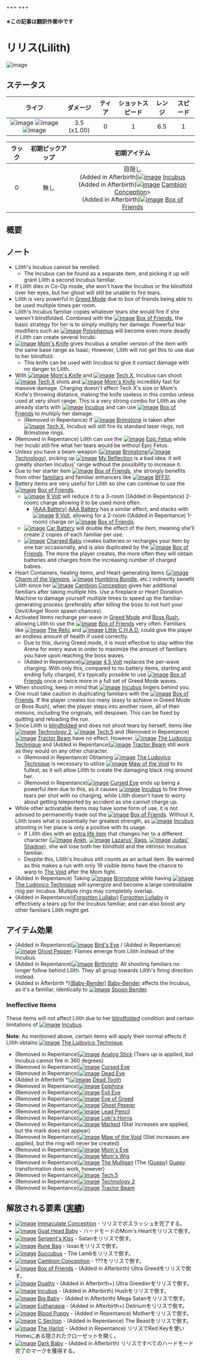 +++
+++

#### ※この記事は翻訳作業中です

 # リリス(Lilith)
 ![image](/image/characters/Lilith.png) 

ステータス
-------


|ライフ|ダメージ|ティア|ショットスピード|レンジ|スピード|
|:----:|:--:|:--:|:--:|:--:|:--:|
|![image](/image/characters/r-heart.png) ![image](/image/characters/b-heart.png) ![image](/image/characters/b-heart.png)|3.5 (x1.00)|0|1|6.5|1|

|ラック|初期ピックアップ|初期アイテム|
|:--:|:--:|:--:|
|0|無し|目隠し<br />(Added in Afterbirth)[![image](/image/Incubus.png)](/wiki/Incubus "Incubus") [Incubus](/wiki/Incubus "Incubus") <br />(Added in Afterbirth)[![image](/image/Cambion_Conception.png)](/wiki/Cambion_Conception "Cambion Conception") [Cambion Conception](/wiki/Cambion_Conception "Cambion Conception")><br />(Added in Afterbirth)[![image](/image/Box_of_Friends.png)](/wiki/Box_of_Friends "Box of Friends") [Box of Friends](/wiki/Box_of_Friends "Box of Friends")|


概要
-------


ノート
-------

* Lilith's Incubus cannot be rerolled.
	+ The Incubus can be found as a separate item, and picking it up will grant Lilith a second Incubus familiar.
* If Lilith dies in Co-Op mode, she won't have the Incubus or the blindfold over her eyes, but her ghost will still be unable to fire tears.
* Lilith is very powerful in [Greed Mode](/wiki/Greed_Mode "Greed Mode") due to box of friends being able to be used multiple times per room.
* Lilith's Incubus familiar copies whatever tears she would fire if she weren't blindfolded. Combined with the [![image](/image/Box_of_Friends.png)](/wiki/Box_of_Friends "Box of Friends") [Box of Friends](/wiki/Box_of_Friends "Box of Friends"), the basic strategy for her is to simply multiply her damage. Powerful tear modifiers such as [![image](/image/Polyphemus.png)](/wiki/Polyphemus "Polyphemus") [Polyphemus](/wiki/Polyphemus "Polyphemus") will become even more deadly if Lilith can create several Incubi.
* [![image](/image/Mom%27s_Knife.png)](/wiki/Mom%27s_Knife "Mom's Knife") [Mom's Knife](/wiki/Mom%27s_Knife "Mom's Knife") gives Incubus a smaller version of the item with the same base range as Isaac; However, Lilith will not get this to use due to her blindfold.
	+ This knife can be used with Incubus to give it contact damage with no danger to Lilith.
* With [![image](/image/Mom%27s_Knife.png)](/wiki/Mom%27s_Knife "Mom's Knife") [Mom's Knife](/wiki/Mom%27s_Knife "Mom's Knife") and [![image](/image/Tech_X.png)](/wiki/Tech_X "Tech X") [Tech X](/wiki/Tech_X "Tech X"), Incubus can shoot [![image](/image/Tech_X.png)](/wiki/Tech_X "Tech X") [Tech X](/wiki/Tech_X "Tech X") shots and [![image](/image/Mom%27s_Knife.png)](/wiki/Mom%27s_Knife "Mom's Knife") [Mom's Knife](/wiki/Mom%27s_Knife "Mom's Knife") incredibly fast for massive damage. Charging doesn't affect Tech X's size or Mom's Knife's throwing distance, making the knife useless in this combo unless used at very short range. This is a very strong combo for Lilith as she already starts with [![image](/image/Incubus.png)](/wiki/Incubus "Incubus") [Incubus](/wiki/Incubus "Incubus") and can use [![image](/image/Box_of_Friends.png)](/wiki/Box_of_Friends "Box of Friends") [Box of Friends](/wiki/Box_of_Friends "Box of Friends") to multiply her damage.
	+ (Removed in Repentance) If [![image](/image/Brimstone.png)](/wiki/Brimstone "Brimstone") [Brimstone](/wiki/Brimstone "Brimstone") is taken after [![image](/image/Tech_X.png)](/wiki/Tech_X "Tech X") [Tech X](/wiki/Tech_X "Tech X"), Incubus will still fire its standard laser rings, not Brimstone rings.
* (Removed in Repentance) Lilith can use the [![image](/image/Epic_Fetus.png)](/wiki/Epic_Fetus "Epic Fetus") [Epic Fetus](/wiki/Epic_Fetus "Epic Fetus") while her Incubi still fire what her tears would be without Epic Fetus.
* Unless you have a beam weapon ([![image](/image/Brimstone.png)](/wiki/Brimstone "Brimstone") [Brimstone](/wiki/Brimstone "Brimstone")/[![image](/image/Technology.png)](/wiki/Technology "Technology") [Technology](/wiki/Technology "Technology")), picking up [![image](/image/My_Reflection.png)](/wiki/My_Reflection "My Reflection") [My Reflection](/wiki/My_Reflection "My Reflection") is a bad idea: it will greatly shorten Incubus' range without the possibility to increase it.
* Due to her starter item [![image](/image/Box_of_Friends.png)](/wiki/Box_of_Friends "Box of Friends") [Box of Friends](/wiki/Box_of_Friends "Box of Friends"), she strongly benefits from other [familiars](/wiki/Familiar "Familiar") and familiar enhancers like [![image](/image/BFFS!.png)](/wiki/BFFS! "BFFS!") [BFFS!](/wiki/BFFS! "BFFS!").
* Battery items are very useful for Lilith so she can continue to use the [![image](/image/Box_of_Friends.png)](/wiki/Box_of_Friends "Box of Friends") [Box of Friends](/wiki/Box_of_Friends "Box of Friends").
	+ [![image](/image/9_Volt.png)](/wiki/9_Volt "9 Volt") [9 Volt](/wiki/9_Volt "9 Volt") will reduce it to a 3-room ((Added in Repentance) 2-room) charge allowing it to be used more often.
		- [(AAA Battery)](/wiki/AAA_Battery "AAA Battery") [AAA Battery](/wiki/AAA_Battery "AAA Battery") has a similar effect, and stacks with [![image](/image/9_Volt.png)](/wiki/9_Volt "9 Volt") [9 Volt](/wiki/9_Volt "9 Volt"), allowing for a 2-room ((Added in Repentance) 1-room) charge on [![image](/image/Box_of_Friends.png)](/wiki/Box_of_Friends "Box of Friends") [Box of Friends](/wiki/Box_of_Friends "Box of Friends").
	+ [![image](/image/Car_Battery.png)](/wiki/Car_Battery "Car Battery") [Car Battery](/wiki/Car_Battery "Car Battery") will double the effect of the item, meaning she'll create 2 copies of each familiar per use.
	+ [![image](/image/Charged_Baby.png)](/wiki/Charged_Baby "Charged Baby") [Charged Baby](/wiki/Charged_Baby "Charged Baby") creates batteries or recharges your item by one bar occasionally, and is also duplicated by the [![image](/image/Box_of_Friends.png)](/wiki/Box_of_Friends "Box of Friends") [Box of Friends](/wiki/Box_of_Friends "Box of Friends"). The more the player creates, the more often they will obtain batteries and charges from the increasing number of charged babies.
* Heart Containers, healing items, and Heart-generating items ([![image](/image/Charm_of_the_Vampire.png)](/wiki/Charm_of_the_Vampire "Charm of the Vampire") [Charm of the Vampire](/wiki/Charm_of_the_Vampire "Charm of the Vampire"), [![image](/image/Humbling_Bundle.png)](/wiki/Humbling_Bundle "Humbling Bundle") [Humbling Bundle](/wiki/Humbling_Bundle "Humbling Bundle"), etc.) indirectly benefit Lilith since her [![image](/image/Cambion_Conception.png)](/wiki/Cambion_Conception "Cambion Conception") [Cambion Conception](/wiki/Cambion_Conception "Cambion Conception") gives her additional familiars after taking multiple hits. Use a fireplace or Heart Donation Machine to damage yourself multiple times to speed up the familiar-generating process (preferably after killing the boss to not hurt your Devil/Angel Room spawn chances).
* Activated Items recharge per-wave in [Greed Mode](/wiki/Greed_Mode "Greed Mode") and [Boss Rush](/wiki/Boss_Rush "Boss Rush"), allowing Lilith to use the [![image](/image/Box_of_Friends.png)](/wiki/Box_of_Friends "Box of Friends") [Box of Friends](/wiki/Box_of_Friends "Box of Friends") very often. Familiars like [![image](/image/The_Relic.png)](/wiki/The_Relic "The Relic") [The Relic](/wiki/The_Relic "The Relic") and [![image](/image/Little_C.H.A.D..png)](/wiki/Little_C.H.A.D. "Little C.H.A.D.") [Little C.H.A.D.](/wiki/Little_C.H.A.D. "Little C.H.A.D.") could give the player an endless amount of health if used correctly.
	+ Due to this, during Greed mode, it is most effective to stay within the Arena for every wave in order to maximize the amount of familiars you have upon reaching the boss waves.
	+ (Added in Repentance)[![image](/image/4.5_Volt.png)](/wiki/4.5_Volt "4.5 Volt") [4.5 Volt](/wiki/4.5_Volt "4.5 Volt") replaces the per-wave charging. With only this, compared to no battery items, starting and ending fully charged, it's typically possible to use [![image](/image/Box_of_Friends.png)](/wiki/Box_of_Friends "Box of Friends") [Box of Friends](/wiki/Box_of_Friends "Box of Friends") once or twice more in a full set of Greed Mode waves.
* When shooting, keep in mind that [![image](/image/Incubus.png)](/wiki/Incubus "Incubus") [Incubus](/wiki/Incubus "Incubus") lingers behind you.
* One must take caution in duplicating familiars with the [![image](/image/Box_of_Friends.png)](/wiki/Box_of_Friends "Box of Friends") [Box of Friends](/wiki/Box_of_Friends "Box of Friends"). If the player creates too many (easy to achieve in Greed Mode or Boss Rush), when the player steps into another room, all of their minions, including the originals, will despawn. This can be fixed by quitting and reloading the run.
* Since Lilith is [blindfolded](/wiki/Blindfolded "Blindfolded") and does not shoot tears by herself, items like [![image](/image/Technology_2.png)](/wiki/Technology_2 "Technology 2") [Technology 2](/wiki/Technology_2 "Technology 2"), [![image](/image/Tech.5.png)](/wiki/Tech.5 "Tech.5") [Tech.5](/wiki/Tech.5 "Tech.5") and (Removed in Repentance)[![image](/image/Tractor_Beam.png)](/wiki/Tractor_Beam "Tractor Beam") [Tractor Beam](/wiki/Tractor_Beam "Tractor Beam") have no effect. However, [![image](/image/The_Ludovico_Technique.png)](/wiki/The_Ludovico_Technique "The Ludovico Technique") [The Ludovico Technique](/wiki/The_Ludovico_Technique "The Ludovico Technique") and (Added in Repentance)[![image](/image/Tractor_Beam.png)](/wiki/Tractor_Beam "Tractor Beam") [Tractor Beam](/wiki/Tractor_Beam "Tractor Beam") still work as they would on any other character.
	+ (Removed in Repentance) Obtaining [![image](/image/The_Ludovico_Technique.png)](/wiki/The_Ludovico_Technique "The Ludovico Technique") [The Ludovico Technique](/wiki/The_Ludovico_Technique "The Ludovico Technique") is necessary to utilize [![image](/image/Maw_of_the_Void.png)](/wiki/Maw_of_the_Void "Maw of the Void") [Maw of the Void](/wiki/Maw_of_the_Void "Maw of the Void") to its fullest, as it will allow Lilith to create the damaging black ring around her.
	+ (Removed in Repentance)[![image](/image/Cursed_Eye.png)](/wiki/Cursed_Eye "Cursed Eye") [Cursed Eye](/wiki/Cursed_Eye "Cursed Eye") ends up being a powerful item due to this, as it causes [![image](/image/Incubus.png)](/wiki/Incubus "Incubus") [Incubus](/wiki/Incubus "Incubus") to fire three tears per shot with no charging, while Lilith doesn't have to worry about getting teleported by accident as she cannot charge up.
* While other activatable items may have some form of use, it is not advised to permanently trade out the [![image](/image/Box_of_Friends.png)](/wiki/Box_of_Friends "Box of Friends") [Box of Friends](/wiki/Box_of_Friends "Box of Friends"). Without it, Lilith loses what is essentially her greatest strength, as [![image](/image/Incubus.png)](/wiki/Incubus "Incubus") [Incubus](/wiki/Incubus "Incubus") shooting in her place is only a positive with its usage.
	+ If Lilith dies with an [extra life item](/wiki/Death#Extra_Lives "Death") that changes her to a different character ([![image](/image/Ankh.png)](/wiki/Ankh "Ankh") [Ankh](/wiki/Ankh "Ankh"), [![image](/image/Lazarus%27_Rags.png)](/wiki/Lazarus%27_Rags "Lazarus' Rags") [Lazarus' Rags](/wiki/Lazarus%27_Rags "Lazarus' Rags"), [![image](/image/Judas%27_Shadow.png)](/wiki/Judas%27_Shadow "Judas' Shadow") [Judas' Shadow](/wiki/Judas%27_Shadow "Judas' Shadow")), she will lose both her blindfold and the intrinsic Incubus familiar.
	+ Despite this, Lilith's Incubus still counts as an actual item. Be warned as this makes a run with only 19 visible items have the chance to warp to [The Void](/wiki/The_Void "The Void") after the Mom fight.
* (Added in Repentance) Taking [![image](/image/Brimstone.png)](/wiki/Brimstone "Brimstone") [Brimstone](/wiki/Brimstone "Brimstone") while having [![image](/image/The_Ludovico_Technique.png)](/wiki/The_Ludovico_Technique "The Ludovico Technique") [The Ludovico Technique](/wiki/The_Ludovico_Technique "The Ludovico Technique") will synergize and become a large controllable ring per incubus. Multiple rings may completely overlap.
* (Added in Repentance)[(Forgotten Lullaby)](/wiki/Forgotten_Lullaby "Forgotten Lullaby") [Forgotten Lullaby](/wiki/Forgotten_Lullaby "Forgotten Lullaby") is effectively a tears up for the Incubus familiar, and can also boost any other familiars Lilith might get.


アイテム効果
-------------------

* (Added in Repentance)[![image](/image/Bird%27s_Eye.png)](/wiki/Bird%27s_Eye "Bird's Eye") [Bird's Eye](/wiki/Bird%27s_Eye "Bird's Eye") / (Added in Repentance)[![image](/image/Ghost_Pepper.png)](/wiki/Ghost_Pepper "Ghost Pepper") [Ghost Pepper](/wiki/Ghost_Pepper "Ghost Pepper"): Flames emerge from Lilith instead of the Incubus.
* (Added in Repentance)[![image](/image/Birthright.png)](/wiki/Birthright "Birthright") [Birthright](/wiki/Birthright "Birthright"): All shooting familiars no longer follow behind Lilith. They all group towards Lilith's firing direction instead.
* (Added in Afterbirth †)[(Baby-Bender)](/wiki/Baby-Bender "Baby-Bender") [Baby-Bender](/wiki/Baby-Bender "Baby-Bender") affects the Incubus, as it's a familiar, identically to [![image](/image/Spoon_Bender.png)](/wiki/Spoon_Bender "Spoon Bender") [Spoon Bender](/wiki/Spoon_Bender "Spoon Bender").


### Ineffective Items


These items will not affect Lilith due to her [blindfolded](/wiki/Blindfolded "Blindfolded") condition and certain limitations of [![image](/image/Incubus.png)](/wiki/Incubus "Incubus") [Incubus](/wiki/Incubus "Incubus").

**Note:** As mentioned above, certain items will apply their normal effects if Lilith obtains [![image](/image/The_Ludovico_Technique.png)](/wiki/The_Ludovico_Technique "The Ludovico Technique") [The Ludovico Technique](/wiki/The_Ludovico_Technique "The Ludovico Technique").

* (Removed in Repentance)[![image](/image/Analog_Stick.png)](/wiki/Analog_Stick "Analog Stick") [Analog Stick](/wiki/Analog_Stick "Analog Stick") (Tears up is applied, but Incubus cannot fire in 360 degrees)
* (Removed in Repentance)[![image](/image/Cursed_Eye.png)](/wiki/Cursed_Eye "Cursed Eye") [Cursed Eye](/wiki/Cursed_Eye "Cursed Eye")
* (Removed in Repentance)[![image](/image/Dead_Eye.png)](/wiki/Dead_Eye "Dead Eye") [Dead Eye](/wiki/Dead_Eye "Dead Eye")
* (Added in Afterbirth †)[![image](/image/Dead_Tooth.png)](/wiki/Dead_Tooth "Dead Tooth") [Dead Tooth](/wiki/Dead_Tooth "Dead Tooth")
* (Removed in Repentance)[![image](/image/Epiphora.png)](/wiki/Epiphora "Epiphora") [Epiphora](/wiki/Epiphora "Epiphora")
* (Removed in Repentance)[![image](/image/Evil_Eye.png)](/wiki/Evil_Eye "Evil Eye") [Evil Eye](/wiki/Evil_Eye "Evil Eye")
* (Removed in Repentance)[![image](/image/Eye_of_Greed.png)](/wiki/Eye_of_Greed "Eye of Greed") [Eye of Greed](/wiki/Eye_of_Greed "Eye of Greed")
* (Removed in Repentance)[![image](/image/Ghost_Pepper.png)](/wiki/Ghost_Pepper "Ghost Pepper") [Ghost Pepper](/wiki/Ghost_Pepper "Ghost Pepper")
* (Removed in Repentance)[![image](/image/Lead_Pencil.png)](/wiki/Lead_Pencil "Lead Pencil") [Lead Pencil](/wiki/Lead_Pencil "Lead Pencil")
* (Removed in Repentance)[![image](/image/Loki%27s_Horns.png)](/wiki/Loki%27s_Horns "Loki's Horns") [Loki's Horns](/wiki/Loki%27s_Horns "Loki's Horns")
* (Removed in Repentance)[![image](/image/Marked.png)](/wiki/Marked "Marked") [Marked](/wiki/Marked "Marked") (Stat increases are applied, but the mark does not appear)
* (Removed in Repentance)[![image](/image/Maw_of_the_Void.png)](/wiki/Maw_of_the_Void "Maw of the Void") [Maw of the Void](/wiki/Maw_of_the_Void "Maw of the Void") (Stat increases are applied, but the ring will never be created)
* (Removed in Repentance)[![image](/image/Mom%27s_Eye.png)](/wiki/Mom%27s_Eye "Mom's Eye") [Mom's Eye](/wiki/Mom%27s_Eye "Mom's Eye")
* (Removed in Repentance)[![image](/image/Mom%27s_Wig.png)](/wiki/Mom%27s_Wig "Mom's Wig") [Mom's Wig](/wiki/Mom%27s_Wig "Mom's Wig")
* (Removed in Repentance)[![image](/image/The_Mulligan.png)](/wiki/The_Mulligan "The Mulligan") [The Mulligan](/wiki/The_Mulligan "The Mulligan") (The [(Guppy)](/wiki/Guppy "Guppy") [Guppy](/wiki/Guppy "Guppy") transformation does work, however)
* (Removed in Repentance)[![image](/image/Tech.5.png)](/wiki/Tech.5 "Tech.5") [Tech.5](/wiki/Tech.5 "Tech.5")
* (Removed in Repentance)[![image](/image/Technology_2.png)](/wiki/Technology_2 "Technology 2") [Technology 2](/wiki/Technology_2 "Technology 2")
* (Removed in Repentance)[![image](/image/Tractor_Beam.png)](/wiki/Tractor_Beam "Tractor Beam") [Tractor Beam](/wiki/Tractor_Beam "Tractor Beam")


解放される要素 ([実績](/wiki/Achievements "Achievements"))
--------------------------------------------------------------


* [![image](/image/achievements/Immaculate_Conception.png)](/wiki/Immaculate_Conception "Immaculate Conception") [Immaculate Conception](/wiki/Immaculate_Conception "Immaculate Conception") - リリスでボスラッシュを完了する。
* [![image](/image/achievements/Goat_Head_Baby.png)](/wiki/Goat_Head_Baby "Goat Head Baby") [Goat Head Baby](/wiki/Goat_Head_Baby "Goat Head Baby") - ハードモードのMom's Heartをリリスで倒す。
* [![image](/image/achievements/Serpent%27s_Kiss.png)](/wiki/Serpent%27s_Kiss "Serpent's Kiss") [Serpent's Kiss](/wiki/Serpent%27s_Kiss "Serpent's Kiss") - Satanをリリスで倒す。
* [![image](/image/achievements/Rune_Bag.png)](/wiki/Rune_Bag "Rune Bag") [Rune Bag](/wiki/Rune_Bag "Rune Bag") - Issacをリリスで倒す。
* [![image](/image/achievements/Succubus.png)](/wiki/Succubus "Succubus") [Succubus](/wiki/Succubus "Succubus") - The Lambをリリスで倒す。
* [![image](/image/achievements/Cambion_Conception.png)](/wiki/Cambion_Conception "Cambion Conception") [Cambion Conception](/wiki/Cambion_Conception "Cambion Conception") - ???をリリスで倒す。
* [![image](/image/achievements/Box_of_Friends.png)](/wiki/Box_of_Friends "Box of Friends") [Box of Friends](/wiki/Box_of_Friends "Box of Friends") - (Added in Afterbirth) Ultra Greedをリリスで倒す。
* [![image](/image/achievements/Duality.png)](/wiki/Duality "Duality") [Duality](/wiki/Duality "Duality") - (Added in Afterbirth+) Ultra Greedierをリリスで倒す。
* [![image](/image/achievements/Incubus.png)](/wiki/Incubus "Incubus") [Incubus](/wiki/Incubus "Incubus") - (Added in Afterbirth) Hushをリリスで倒す。
* [![image](/image/achievements/Big_Baby.png)](/wiki/Big_Baby "Big Baby") [Big Baby](/wiki/Big_Baby "Big Baby") - (Added in Afterbirth) Mega Satanをリリスで倒す。
* [![image](/image/achievements/Euthanasia.png)](/wiki/Euthanasia "Euthanasia") [Euthanasia](/wiki/Euthanasia "Euthanasia") - (Added in Afterbirth+) Deliriumをリリスで倒す。
* [![image](/image/achievements/Blood_Puppy.png)](/wiki/Blood_Puppy "Blood Puppy") [Blood Puppy](/wiki/Blood_Puppy "Blood Puppy") - (Added in Repentance) Motherをリリスで倒す。
* [![image](/image/achievements/C_Section.png)](/wiki/C_Section "C Section") [C Section](/wiki/C_Section "C Section") - (Added in Repentance) The Beastをリリスで倒す。
* [![image](/image/achievements/The_Harlot.png)](/wiki/The_Harlot "The Harlot") [The Harlot](/wiki/The_Harlot "The Harlot") - (Added in Repentance) リリスでRed Keyを使いHomeにある隠されたクローゼットを開く。
* [![image](/image/achievements/Dark_Baby.png)](/wiki/Dark_Baby "Dark Baby") [Dark Baby](/wiki/Dark_Baby "Dark Baby") - (Added in Afterbirth) リリスですべてのハードモード完了のマークを獲得する。
